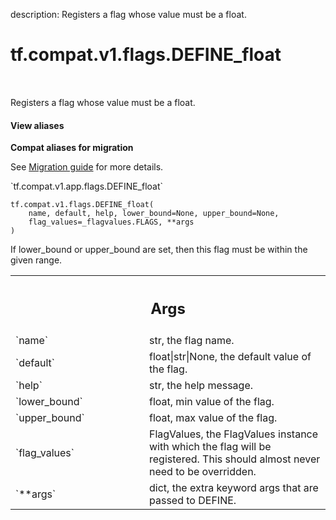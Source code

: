 description: Registers a flag whose value must be a float.

<div itemscope itemtype="http://developers.google.com/ReferenceObject">
<meta itemprop="name" content="tf.compat.v1.flags.DEFINE_float" />
<meta itemprop="path" content="Stable" />
</div>

# tf.compat.v1.flags.DEFINE_float

<!-- Insert buttons and diff -->

<table class="tfo-notebook-buttons tfo-api nocontent" align="left">

</table>



Registers a flag whose value must be a float.

<section class="expandable">
  <h4 class="showalways">View aliases</h4>
  <p>
<b>Compat aliases for migration</b>
<p>See
<a href="https://www.tensorflow.org/guide/migrate">Migration guide</a> for
more details.</p>
<p>`tf.compat.v1.app.flags.DEFINE_float`</p>
</p>
</section>

<pre class="devsite-click-to-copy prettyprint lang-py tfo-signature-link">
<code>tf.compat.v1.flags.DEFINE_float(
    name, default, help, lower_bound=None, upper_bound=None,
    flag_values=_flagvalues.FLAGS, **args
)
</code></pre>



<!-- Placeholder for "Used in" -->

If lower_bound or upper_bound are set, then this flag must be
within the given range.

<!-- Tabular view -->
 <table class="responsive fixed orange">
<colgroup><col width="214px"><col></colgroup>
<tr><th colspan="2"><h2 class="add-link">Args</h2></th></tr>

<tr>
<td>
`name`
</td>
<td>
str, the flag name.
</td>
</tr><tr>
<td>
`default`
</td>
<td>
float|str|None, the default value of the flag.
</td>
</tr><tr>
<td>
`help`
</td>
<td>
str, the help message.
</td>
</tr><tr>
<td>
`lower_bound`
</td>
<td>
float, min value of the flag.
</td>
</tr><tr>
<td>
`upper_bound`
</td>
<td>
float, max value of the flag.
</td>
</tr><tr>
<td>
`flag_values`
</td>
<td>
FlagValues, the FlagValues instance with which the flag will
be registered. This should almost never need to be overridden.
</td>
</tr><tr>
<td>
`**args`
</td>
<td>
dict, the extra keyword args that are passed to DEFINE.
</td>
</tr>
</table>

